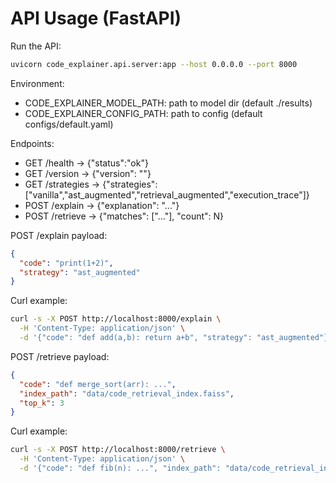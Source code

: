 # API Usage (FastAPI)

Run the API:

```bash
uvicorn code_explainer.api.server:app --host 0.0.0.0 --port 8000
```

Environment:
- CODE_EXPLAINER_MODEL_PATH: path to model dir (default ./results)
- CODE_EXPLAINER_CONFIG_PATH: path to config (default configs/default.yaml)

Endpoints:
- GET /health -> {"status":"ok"}
- GET /version -> {"version": "<semver>"}
- GET /strategies -> {"strategies": ["vanilla","ast_augmented","retrieval_augmented","execution_trace"]}
- POST /explain -> {"explanation": "..."}
 - POST /retrieve -> {"matches": ["..."], "count": N}

POST /explain payload:
```json
{
  "code": "print(1+2)",
  "strategy": "ast_augmented"
}
```

Curl example:
```bash
curl -s -X POST http://localhost:8000/explain \
  -H 'Content-Type: application/json' \
  -d '{"code": "def add(a,b): return a+b", "strategy": "ast_augmented"}' | jq
```

POST /retrieve payload:
```json
{
  "code": "def merge_sort(arr): ...",
  "index_path": "data/code_retrieval_index.faiss",
  "top_k": 3
}
```

Curl example:
```bash
curl -s -X POST http://localhost:8000/retrieve \
  -H 'Content-Type: application/json' \
  -d '{"code": "def fib(n): ...", "index_path": "data/code_retrieval_index.faiss", "top_k": 3}' | jq
```
